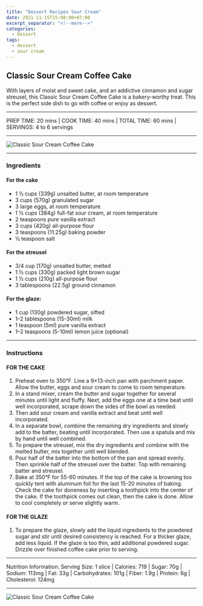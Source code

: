 ```yaml
---
title: "Dessert Recipes Sour Cream"
date: 2021-11-15T15:08:00+07:00
excerpt_separator: "<!--more-->"
categories:
  - Dessert
tags:
  - dessert
  - sour cream
---
```


## Classic Sour Cream Coffee Cake

With layers of moist and sweet cake, and an addictive cinnamon and sugar streusel, this Classic Sour Cream Coffee Cake is a bakery-worthy treat. This is the perfect side dish to go with coffee or enjoy as dessert.

---

PREP TIME: 20 mins | COOK TIME: 40 mins | TOTAL TIME: 60 mins | SERVINGS: 4 to 6 servings

---

![Classic Sour Cream Coffee Cake](https://blogger.googleusercontent.com/img/a/AVvXsEi8PQhkjLrBlIBobt_T4FWlpFNL9CYRqCwU6yiAZikddR0YAjUD7iAhn8P5S81ZQJjz2LbvSUFafIjeaYIh_NlJ0Q7TgajaG2wXgvE6Ibq6QANTtsmG5v_T3WW4f0ESA_DKQ17HRB6Z-FMZp7cksogp-fAtnjTWguQl8u5PnCl7lco_B9zCO0nD5IO2)

---

### Ingredients
#### For the cake
* 1 ½ cups (339g) unsalted butter, at room temperature
* 3 cups (570g) granulated sugar
* 3 large eggs, at room temperature
* 1 ½ cups (384g) full-fat sour cream, at room temperature
* 2 teaspoons pure vanilla extract
* 3 cups (420g) all-purpose flour
* 3 teaspoons (11.25g) baking powder
* ½ teaspoon salt
#### For the streusel
* 3/4 cup (170g) unsalted butter, melted
* 1 ½ cups (330g) packed light brown sugar
* 1 ½ cups (210g) all-purpose flour
* 3 tablespoons (22.5g) ground cinnamon
#### For the glaze:
* 1 cup (130g) powdered sugar, sifted
* 1–2 tablespoons (15-30ml) milk
* 1 teaspoon (5ml) pure vanilla extract
* 1–2 teaspoons (5-10ml) lemon juice (optional)

---

### Instructions
#### FOR THE CAKE
1. Preheat oven to 350°F. Line a 9×13-inch pan with parchment paper. Allow the butter, eggs and sour cream to come to room temperature.
2. In a stand mixer, cream the butter and sugar together for several minutes until light and fluffy. Next, add the eggs one at a time beat until well incorporated, scrape down the sides of the bowl as needed.
3. Then add sour cream and vanilla extract and beat until well incorporated.
4. In a separate bowl, combine the remaining dry ingredients and slowly add to the batter, beating until incorporated. Then use a spatula and mix by hand until well combined. 
5. To prepare the streusel, mix the dry ingredients and combine with the melted butter, mix together until well blended.
6. Pour half of the batter into the bottom of the pan and spread evenly. Then sprinkle half of the streusel over the batter. Top with remaining batter and streusel.
7. Bake at 350°F for 55-60 minutes. If the top of the cake is browning too quickly tent with aluminum foil for the last 15-20 minutes of baking. Check the cake for doneness by inserting a toothpick into the center of the cake. If the toothpick comes out clean, then the cake is done. Allow to cool completely or serve slightly warm. 
#### FOR THE GLAZE
1. To prepare the glaze, slowly add the liquid ingredients to the powdered sugar and stir until desired consistency is reached. For a thicker glaze, add less liquid. If the glaze is too thin, add additional powdered sugar. Drizzle over finished coffee cake prior to serving. 

---

Nutrition Information: Serving Size: 1 slice | Calories: 719 | Sugar: 70g | Sodium: 113mg | Fat: 33g | Carbohydrates: 101g | Fiber: 1.9g | Protein: 6g | Cholesterol: 124mg

---

![Classic Sour Cream Coffee Cake](https://blogger.googleusercontent.com/img/a/AVvXsEih4kphbZSbbto-9Goh_Nc5ogwsIdP6hba_k5G-GtYdf6zaSbwfuA-IHARbVUZ0T6dk7u2xCaPvnG6gC-Q24odBPlXfTpEaEjzS-PqYGa4GeUXPRRVkuh0mAo5nuYlMzixz8D0xRXi23EH9PYHYOwq_qbFpHmOmIOZ502W630KX8ZDAVp5Ti4j-xPS0)
